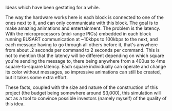 Ideas which have been gestating for a while.

The way the hardware works here is each block is connected to one of the ones next to it, and can only communicate with this block.
The goal is to make amazing animations and entertainment.
The problem is the latency. With the microprocessors (mid-range PICs) embedded in each block running EUSART communication at ~10kbps to 100kbps to the next, and each message having to go through all others before it, that's anywhere from about .2 seconds per command to 2 seconds per command.
This is not to mention that the latency will be different depending on which square you're sending the message to, there being anywhere from a 400us to 4ms square-to-square latency.
Each square individually can operate and change its color without messages, so impressive animations can still be created, but it takes some extra effort.

These facts, coupled with the size and nature of the construction of this project (the budget being somewhere around $3,000), this simulation will act as a tool to convince possible investors (namely myself) of the quality of this idea.

